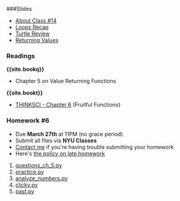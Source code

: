 <a name="class14"></a>

###Slides
* [About Class #14](classes/14/meta.html)
* [Loops Recap](classes/14/loops.html)
* [Turtle Review](classes/14/turtle_review.html)
* [Returning Values](classes/14/returning_values.html)

<!--
* [About Class #14, Midterm and Homework Review](classes/14/meta.html)
* [Exercises](classes/14/exercises.html)

### Handouts
* [Midterm #1 solutions](resources/handouts/midterm_1_solutions.pdf)

-->

### Readings

__{{site.bookq}}__

* Chapter 5 on Value Returning Functions

__{{site.bookt}}__

* [THINKSCI - Chapter 6](http://openbookproject.net/thinkcs/python/english3e/fruitful_functions.html) (Fruitful Functions)

<a name="homework6"></a>

### Homework #6

* Due __March 27th__ at 11PM (no grace period)
* Submit all files via __NYU Classes__ 
* [Contact me](index.html#contact-info) if you're having trouble submitting your homework
* Here's [the policy on late homework](index.html#homework)

1. [questions_ch_5.py](homework/hw06/questions_ch_5.py)
2. [practice.py](homework/hw06/practice.py)
3. [analyze_numbers.py](homework/hw06/analyze_numbers.py)
4. [clicky.py](homework/hw06/clicky.py)
5. [past.py](homework/hw06/past.py)
